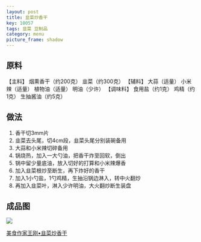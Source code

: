 ```yaml
---
layout: post
title: 韭菜炒香干
key: 10057
tags: 韭菜 豆制品
category: menu
picture_frame: shadow
---
```


## 原料

【主料】
烟熏香干（约200克）
韭菜（约300克）
【辅料】
大蒜（适量）
小米辣（适量）
植物油（适量）
明油（少许）
【调味料】
食用盐（约1克）
鸡精（约1克）
生抽酱油（约5克）

<!--more-->

## 做法

1. 香干切3mm片
2. 韭菜去头尾，切4cm段，韭菜头尾分别装碗备用
3. 大蒜和小米辣切碎备用
4. 锅烧热，加入一大勺油，把香干炸至回软，倒出
5. 锅中留少量底油，放入切好的打算和小米辣爆香
6. 加入韭菜根炒至断生，再下炸好的香干
7. 加入1小勺盐，1勺鸡精，生抽沿锅边淋入，转中火翻炒
8. 再加入韭菜叶，淋入少许明油，大火翻炒断生装盘



## 成品图

![](https://s3.us-west-1.amazonaws.com/menchi.xyz/%E9%9F%AD%E8%8F%9C%E7%82%92%E9%A6%99%E5%B9%B2.jpg)

[美食作家王刚•韭菜炒香干](https://youtu.be/Udrnm-kaU4s)